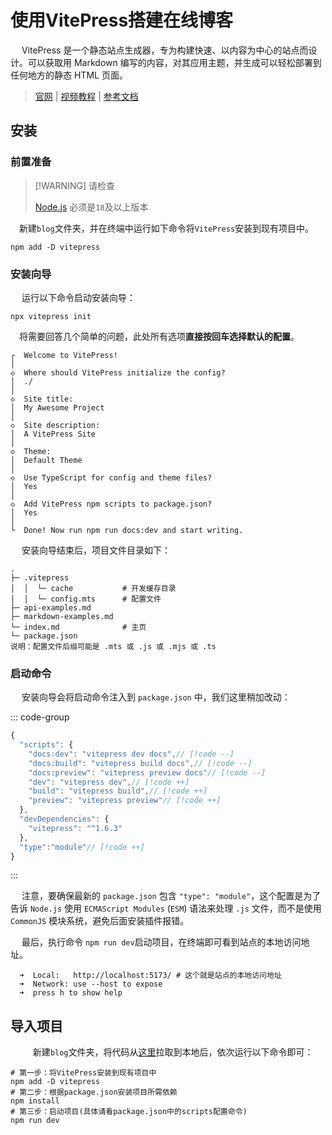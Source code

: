 # 使用VitePress搭建在线博客

​	　VitePress 是一个静态站点生成器，专为构建快速、以内容为中心的站点而设计。可以获取用 Markdown 编写的内容，对其应用主题，并生成可以轻松部署到任何地方的静态 HTML 页面。

> [官网](https://vitepress.dev/zh/) | [视频教程](https://www.bilibili.com/video/BV1dfkvYBE4p/?spm_id_from=333.1387.collection.video_card.click)  | [参考文档](https://vitepress.yiov.top/getting-started.html)



## 安装

### 前置准备

> [!WARNING] 请检查
>
> [Node.js](https://nodejs.org/) 必须是`18`及以上版本

​	　新建`blog`文件夹，并在终端中运行如下命令将`VitePress`安装到现有项目中。

```shell
npm add -D vitepress
```



### 安装向导

​	　运行以下命令启动安装向导：

```shell
npx vitepress init
```

​	　将需要回答几个简单的问题，此处所有选项**直接按回车选择默认的配置**。

```
┌  Welcome to VitePress!
│
◇  Where should VitePress initialize the config?
│  ./
│
◇  Site title:
│  My Awesome Project
│
◇  Site description:
│  A VitePress Site
│
◇  Theme:
│  Default Theme
│
◇  Use TypeScript for config and theme files?
│  Yes
│
◇  Add VitePress npm scripts to package.json?
│  Yes
│
└  Done! Now run npm run docs:dev and start writing.
```

​	　安装向导结束后，项目文件目录如下：

```
.
├─ .vitepress
│  │  └─ cache           # 开发缓存目录
│  │  └─ config.mts      # 配置文件
├─ api-examples.md
├─ markdown-examples.md
└─ index.md              # 主页
└─ package.json 
说明：配置文件后缀可能是 .mts 或 .js 或 .mjs 或 .ts
```



### 启动命令

​	　安装向导会将启动命令注入到 `package.json` 中，我们这里稍加改动：


::: code-group

```js [package.json]
{
  "scripts": {
    "docs:dev": "vitepress dev docs",// [!code --]
    "docs:build": "vitepress build docs",// [!code --]
    "docs:preview": "vitepress preview docs"// [!code --]
    "dev": "vitepress dev",// [!code ++]
    "build": "vitepress build",// [!code ++]
    "preview": "vitepress preview"// [!code ++]
  },
  "devDependencies": {
    "vitepress": "^1.6.3"
  },
  "type":"module"// [!code ++]
}
```

:::

​	　注意，要确保最新的 `package.json` 包含 `"type": "module"`，这个配置是为了告诉 `Node.js` 使用 `ECMAScript Modules` (`ESM`) 语法来处理 `.js` 文件，而不是使用 `CommonJS` 模块系统，避免后面安装插件报错。

​	　最后，执行命令 `npm run dev`启动项目，在终端即可看到站点的本地访问地址。

```
  ➜  Local:   http://localhost:5173/ # 这个就是站点的本地访问地址
  ➜  Network: use --host to expose
  ➜  press h to show help
```



## 导入项目

​	　 　新建`blog`文件夹，将代码从[这里](https://github.com/sh086/blog)拉取到本地后，依次运行以下命令即可：

```shell
# 第一步：将VitePress安装到现有项目中
npm add -D vitepress
# 第二步：根据package.json安装项目所需依赖
npm install
# 第三步：启动项目(具体请看package.json中的scripts配置命令)
npm run dev
```



